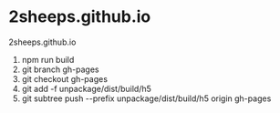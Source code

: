 # 2sheeps.github.io
2sheeps.github.io

1. npm run build
2. git branch gh-pages
3. git checkout gh-pages
4. git add -f unpackage/dist/build/h5
5. git subtree push --prefix unpackage/dist/build/h5 origin gh-pages